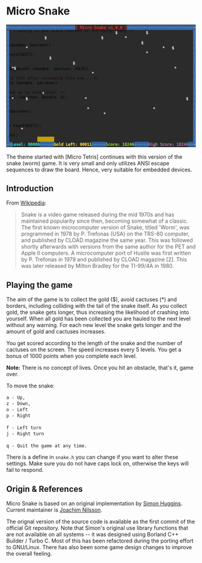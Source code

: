Micro Snake
===========

![ASCII Image of Micro Snake](micro-snake.png "Play Micro Snake!")

The theme started with [Micro Tetris] continues with this version of the
snake (worm) game.  It is very small and only utilizes ANSI escape
sequences to draw the board.  Hence, very suitable for embedded devices.


Introduction
------------

From [Wikipedia](http://en.wikipedia.org/wiki/Snake_%28video_game%29):

> Snake is a video game released during the mid 1970s and has maintained
> popularity since then, becoming somewhat of a classic.  The first
> known microcomputer version of Snake, titled 'Worm', was programmed in
> 1978 by P. Trefonas (USA) on the TRS-80 computer, and published by
> CLOAD magazine the same year.  This was followed shortly afterwards
> with versions from the same author for the PET and Apple II computers.
> A microcomputer port of Hustle was first written by P. Trefonas in
> 1979 and published by CLOAD magazine [2].  This was later released by
> Milton Bradley for the TI-99/4A in 1980.


Playing the game
----------------

The aim of the game is to collect the gold ($), avoid cactuses (*) and
borders, including colliding with the tail of the snake itself. As you
collect gold, the snake gets longer, thus increasing the likelihood of
crashing into yourself.  When all gold has been collected you are hauled
to the next level without any warning.  For each new level the snake
gets longer and the amount of gold and cactuses increases.

You get scored according to the length of the snake and the number of
cactuses on the screen.  The speed increases every 5 levels.  You get a
bonus of 1000 points when you complete each level.

**Note:** There is no concept of lives.  Once you hit an obstacle,
that's it, game over.

To move the snake:

    a - Up,
    z - Down,
    o - Left
    p - Right
    
    f - Left turn
    j - Right turn
    
    q - Quit the game at any time.

There is a define in `snake.h` you can change if you want to alter these
settings.  Make sure you do not have caps lock on, otherwise the keys
will fail to respond.


Origin & References
-------------------

Micro Snake is based on an original implementation by [Simon Huggins].
Current maintainer is [Joachim Nilsson].

The orignal version of the source code is available as the first commit
of the official Git repository.  Note that Simon's original use library
functions that are not available on all systems -- it was designed using
Borland C++ Builder / Turbo C.  Most of this has been refactored during
the porting effort to GNU/Linux.  There has also been some game design
changes to improve the overall feeling.

[Repository]:      http://github.com/troglobit/snake
[Issue Tracker]:   http://github.com/troglobit/snake/issues
[Simon Huggins]:   http://github.com/huggyfee
[Joachim Nilsson]: http://troglobit.com
[tarball]:         http://troglobit.com/snake/snake-1.0.1.tar.bz2
[hashfile]:        http://troglobit.com/snake/snake-1.0.1.tar.bz2.md5


